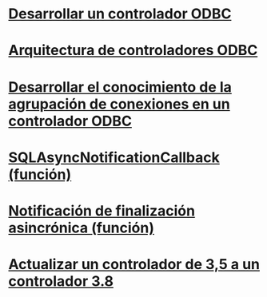 # [Desarrollar un controlador ODBC](developing-an-odbc-driver.md)
# [Arquitectura de controladores ODBC](odbc-driver-architecture.md)
# [Desarrollar el conocimiento de la agrupación de conexiones en un controlador ODBC](developing-connection-pool-awareness-in-an-odbc-driver.md)

# [SQLAsyncNotificationCallback (función)](sqlasyncnotificationcallback-function.md)
# [Notificación de finalización asincrónica (función)](notification-of-asynchronous-function-completion.md)

# [Actualizar un controlador de 3,5 a un controlador 3.8](upgrading-a-3-5-driver-to-a-3-8-driver.md)
